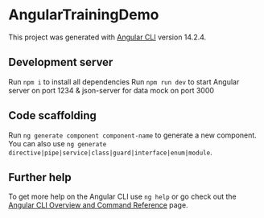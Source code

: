 # AngularTrainingDemo

This project was generated with [Angular CLI](https://github.com/angular/angular-cli) version 14.2.4.

## Development server

Run `npm i` to install all dependencies
Run `npm run dev` to start Angular server on port 1234 & json-server for data mock on port 3000

## Code scaffolding

Run `ng generate component component-name` to generate a new component. You can also use `ng generate directive|pipe|service|class|guard|interface|enum|module`.

## Further help

To get more help on the Angular CLI use `ng help` or go check out the [Angular CLI Overview and Command Reference](https://angular.io/cli) page.
